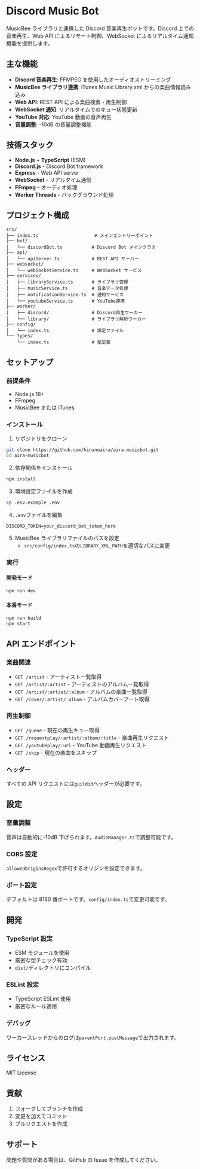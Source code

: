# Discord Music Bot

MusicBee ライブラリと連携した Discord 音楽再生ボットです。Discord 上での音楽再生、Web API によるリモート制御、WebSocket によるリアルタイム通知機能を提供します。

## 主な機能

- **Discord 音楽再生**: FFMPEG を使用したオーディオストリーミング
- **MusicBee ライブラリ連携**: iTunes Music Library.xml からの楽曲情報読み込み
- **Web API**: REST API による楽曲検索・再生制御
- **WebSocket 通知**: リアルタイムでのキュー状態更新
- **YouTube 対応**: YouTube 動画の音声再生
- **音量調整**: -10dB の音量調整機能

## 技術スタック

- **Node.js** + **TypeScript** (ESM)
- **Discord.js** - Discord Bot framework
- **Express** - Web API server
- **WebSocket** - リアルタイム通信
- **FFmpeg** - オーディオ処理
- **Worker Threads** - バックグラウンド処理

## プロジェクト構成

```
src/
├── index.ts                     # メインエントリーポイント
├── bot/
│   └── discordBot.ts           # Discord Bot メインクラス
├── api/
│   └── apiServer.ts            # REST API サーバー
├── websocket/
│   └── webSocketService.ts     # WebSocket サービス
├── services/
│   ├── libraryService.ts       # ライブラリ管理
│   ├── musicService.ts         # 音楽データ処理
│   ├── notificationService.ts  # 通知サービス
│   └── youtubeService.ts       # YouTube連携
├── worker/
│   ├── discord/                # Discord再生ワーカー
│   └── library/                # ライブラリ解析ワーカー
├── config/
│   └── index.ts                # 設定ファイル
└── types/
    └── index.ts                # 型定義
```

## セットアップ

### 前提条件

- Node.js 18+
- FFmpeg
- MusicBee または iTunes

### インストール

1. リポジトリをクローン

```bash
git clone https://github.com/hinanoaira/aira-musicbot.git
cd aira-musicbot
```

2. 依存関係をインストール

```bash
npm install
```

3. 環境設定ファイルを作成

```bash
cp .env.example .env
```

4. `.env`ファイルを編集

```env
DISCORD_TOKEN=your_discord_bot_token_here
```

5. MusicBee ライブラリファイルのパスを設定
   - `src/config/index.ts`の`LIBRARY_XML_PATH`を適切なパスに変更

### 実行

#### 開発モード

```bash
npm run dev
```

#### 本番モード

```bash
npm run build
npm start
```

## API エンドポイント

### 楽曲関連

- `GET /artist` - アーティスト一覧取得
- `GET /artist/:artist` - アーティストのアルバム一覧取得
- `GET /artist/:artist/:album` - アルバムの楽曲一覧取得
- `GET /cover/:artist/:album` - アルバムカバーアート取得

### 再生制御

- `GET /queue` - 現在の再生キュー取得
- `GET /requestplay/:artist/:album/:title` - 楽曲再生リクエスト
- `GET /youtubeplay/:url` - YouTube 動画再生リクエスト
- `GET /skip` - 現在の楽曲をスキップ

### ヘッダー

すべての API リクエストには`guildid`ヘッダーが必要です。

## 設定

### 音量調整

音声は自動的に-10dB 下げられます。`AudioManager.ts`で調整可能です。

### CORS 設定

`allowedOriginsRegex`で許可するオリジンを設定できます。

### ポート設定

デフォルトは 8180 番ポートです。`config/index.ts`で変更可能です。

## 開発

### TypeScript 設定

- ESM モジュールを使用
- 厳密な型チェック有効
- `dist/`ディレクトリにコンパイル

### ESLint 設定

- TypeScript ESLint 使用
- 厳密なルール適用

### デバッグ

ワーカースレッドからのログは`parentPort.postMessage`で出力されます。

## ライセンス

MIT License

## 貢献

1. フォークしてブランチを作成
2. 変更を加えてコミット
3. プルリクエストを作成

## サポート

問題や質問がある場合は、GitHub の Issue を作成してください。
